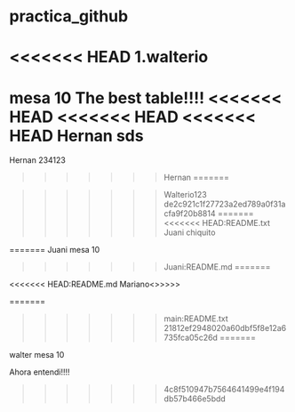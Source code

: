 

# practica_github
<<<<<<< HEAD
1.walterio
=======

mesa 10
The best table!!!!
<<<<<<< HEAD
<<<<<<< HEAD
<<<<<<< HEAD
Hernan sds
=======

Hernan 234123

>>>>>>> Hernan
=======


>>>>>>> Walterio123
>>>>>>> de2c921c1f27723a2ed789a0f31acfa9f20b8814
=======
<<<<<<< HEAD:README.txt
Juani chiquito 

=======
Juani mesa 10 
>>>>>>> Juani:README.md
=======

<<<<<<< HEAD:README.md
Mariano<>>>>>

=======
>>>>>>> main:README.txt
>>>>>>> 21812ef2948020a60dbf5f8e12a6735fca05c26d
=======

walter mesa 10

Ahora entendi!!!!
>>>>>>> 4c8f510947b7564641499e4f194db57b466e5bdd
